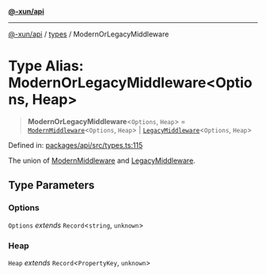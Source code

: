 [**@-xun/api**](../../README.md)

***

[@-xun/api](../../README.md) / [types](../README.md) / ModernOrLegacyMiddleware

# Type Alias: ModernOrLegacyMiddleware\<Options, Heap\>

> **ModernOrLegacyMiddleware**\<`Options`, `Heap`\> = [`ModernMiddleware`](ModernMiddleware.md)\<`Options`, `Heap`\> \| [`LegacyMiddleware`](LegacyMiddleware.md)\<`Options`, `Heap`\>

Defined in: [packages/api/src/types.ts:115](https://github.com/Xunnamius/api-utils/blob/f159b4026fbac8d4de769d2a9e8cfaddf85d9e96/packages/api/src/types.ts#L115)

The union of [ModernMiddleware](ModernMiddleware.md) and [LegacyMiddleware](LegacyMiddleware.md).

## Type Parameters

### Options

`Options` *extends* `Record`\<`string`, `unknown`\>

### Heap

`Heap` *extends* `Record`\<`PropertyKey`, `unknown`\>
